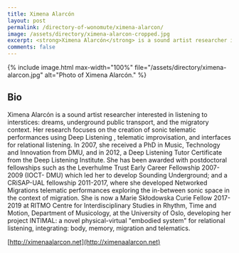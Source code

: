 ```yaml
---
title: Ximena Alarcón 
layout: post
permalink: /directory-of-wonomute/ximena-alarcon/
image: /assets/directory/ximena-alarcon-cropped.jpg
excerpt: <strong>Ximena Alarcón</strong> is a sound artist researcher interested in listening to interstices: dreams, underground public transport, and the migratory context. Her research focuses on the creation of sonic telematic performances using Deep Listening , telematic improvisation, and interfaces for relational listening. In 2007, she received a PhD in Music, Technology and Innovation from DMU, and in 2012, a Deep Listening Tutor Certificate from the Deep Listening Institute.
comments: false
---
```


{% include image.html max-width="100%" file="/assets/directory/ximena-alarcon.jpg" alt="Photo of Ximena Alarcón." %}

## Bio

Ximena Alarcón is a sound artist researcher interested in listening to interstices: dreams, underground public transport, and the migratory context. Her research focuses on the creation of sonic telematic performances using Deep Listening , telematic improvisation, and interfaces for relational listening. In 2007, she received a PhD in Music, Technology and Innovation from DMU, and in 2012, a Deep Listening Tutor Certificate from the Deep Listening Institute. She has been awarded with postdoctoral fellowships such as the Leverhulme Trust Early Career Fellowship 2007-2009 (IOCT- DMU) which led her to develop Sounding Underground; and a CRiSAP-UAL fellowship 2011-2017, where she developed Networked Migrations telematic performances exploring the in-between sonic space in the context of migration. She is now a Marie Skłodowska Curie Fellow 2017-2019 at RITMO Centre for Interdisciplinary Studies in Rhythm, Time and Motion, Department of Musicology, at the University of Oslo, developing her project INTIMAL: a novel physical-virtual "embodied system" for relational listening, integrating: body, memory, migration and telematics.

  

[http://ximenaalarcon.net](http://ximenaalarcon.net)
